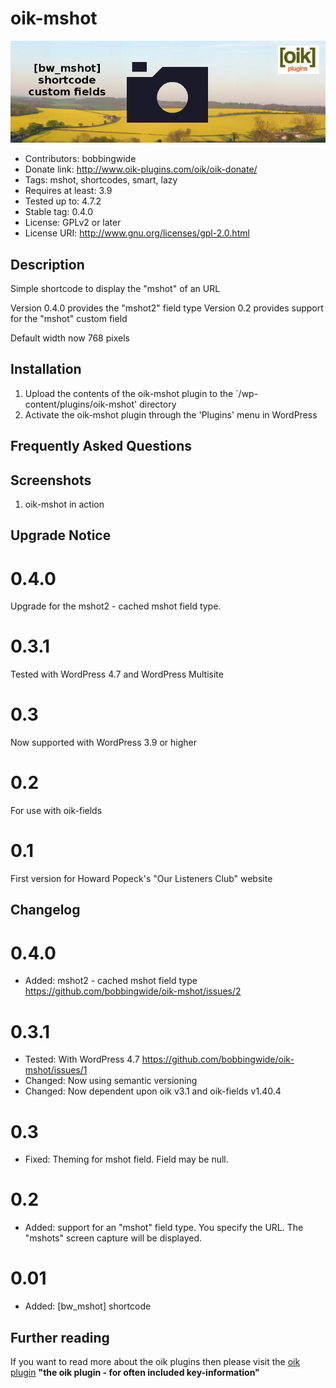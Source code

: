 # oik-mshot 
![banner](https://raw.githubusercontent.com/bobbingwide/oik-mshot/master/assets/oik-mshot-banner-772x250.jpg)
* Contributors: bobbingwide
* Donate link: http://www.oik-plugins.com/oik/oik-donate/
* Tags: mshot, shortcodes, smart, lazy
* Requires at least: 3.9
* Tested up to: 4.7.2
* Stable tag: 0.4.0
* License: GPLv2 or later
* License URI: http://www.gnu.org/licenses/gpl-2.0.html

## Description 
Simple shortcode to display the "mshot" of an URL

Version 0.4.0 provides the "mshot2" field type
Version 0.2 provides support for the "mshot" custom field

Default width now 768 pixels


## Installation 
1. Upload the contents of the oik-mshot plugin to the `/wp-content/plugins/oik-mshot' directory
1. Activate the oik-mshot plugin through the 'Plugins' menu in WordPress

## Frequently Asked Questions 

## Screenshots 
1. oik-mshot in action

## Upgrade Notice 
# 0.4.0 
Upgrade for the mshot2 - cached mshot field type.

# 0.3.1 
Tested with WordPress 4.7 and WordPress Multisite

# 0.3 
Now supported with WordPress 3.9 or higher

# 0.2
For use with oik-fields

# 0.1 
First version for Howard Popeck's "Our Listeners Club" website


## Changelog 
# 0.4.0 
* Added: mshot2 - cached mshot field type https://github.com/bobbingwide/oik-mshot/issues/2

# 0.3.1 
* Tested: With WordPress 4.7 https://github.com/bobbingwide/oik-mshot/issues/1
* Changed: Now using semantic versioning
* Changed: Now dependent upon oik v3.1 and oik-fields v1.40.4

# 0.3 
* Fixed: Theming for mshot field. Field may be null.

# 0.2 
* Added: support for an "mshot" field type. You specify the URL. The "mshots" screen capture will be displayed.

# 0.01 
* Added: [bw_mshot] shortcode


## Further reading 
If you want to read more about the oik plugins then please visit the
[oik plugin](http://www.oik-plugins.com/oik)
**"the oik plugin - for often included key-information"**

